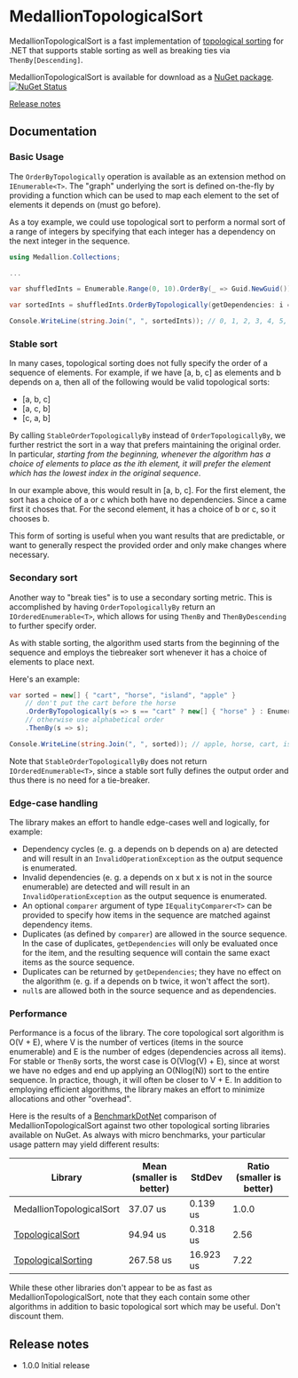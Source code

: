 # MedallionTopologicalSort

MedallionTopologicalSort is a fast implementation of [topological sorting](https://en.wikipedia.org/wiki/Topological_sorting) for .NET that supports stable sorting as well as breaking ties via `ThenBy[Descending]`.

MedallionTopologicalSort is available for download as a [NuGet package](https://www.nuget.org/packages/MedallionTopologicalSort). [![NuGet Status](http://img.shields.io/nuget/v/MedallionTopologicalSort.svg?style=flat)](https://www.nuget.org/packages/MedallionTopologicalSort/)

[Release notes](#release-notes)

## Documentation

### Basic Usage

The `OrderByTopologically` operation is available as an extension method on `IEnumerable<T>`. The "graph" underlying the sort is defined on-the-fly by providing a function which can be used to map each element to the set of elements it depends on (must go before).

As a toy example, we could use topological sort to perform a normal sort of a range of integers by specifying that each integer has a dependency on the next integer in the sequence.

```C#
using Medallion.Collections;

...

var shuffledInts = Enumerable.Range(0, 10).OrderBy(_ => Guid.NewGuid());

var sortedInts = shuffledInts.OrderByTopologically(getDependencies: i => i > 0 ? new[] { i - 1 } : Enumerable.Empty<int>());

Console.WriteLine(string.Join(", ", sortedInts)); // 0, 1, 2, 3, 4, 5, 6, 7, 8, 9
```

### Stable sort

In many cases, topological sorting does not fully specify the order of a sequence of elements. For example, if we have [a, b, c] as elements and b depends on a, then all of the following would be valid topological sorts:
* [a, b, c]
* [a, c, b]
* [c, a, b]

By calling `StableOrderTopologicallyBy` instead of `OrderTopologicallyBy`, we further restrict the sort in a way that prefers maintaining the original order. In particular, *starting from the beginning, whenever the algorithm has a choice of elements to place as the ith element, it will prefer the element which has the lowest index in the original sequence*. 

In our example above, this would result in [a, b, c]. For the first element, the sort has a choice of a or c which both have no dependencies. Since a came first it choses that. For the second element, it has a choice of b or c, so it chooses b.

This form of sorting is useful when you want results that are predictable, or want to generally respect the provided order and only make changes where necessary.

### Secondary sort

Another way to "break ties" is to use a secondary sorting metric. This is accomplished by having `OrderTopologicallyBy` return an `IOrderedEnumerable<T>`, which allows for using `ThenBy` and `ThenByDescending` to further specify order.

As with stable sorting, the algorithm used starts from the beginning of the sequence and employs the tiebreaker sort whenever it has a choice of elements to place next.

Here's an example:
```C#
var sorted = new[] { "cart", "horse", "island", "apple" }
	// don't put the cart before the horse
	.OrderByTopologically(s => s == "cart" ? new[] { "horse" } : Enumerable.Empty<string>())
	// otherwise use alphabetical order
	.ThenBy(s => s);

Console.WriteLine(string.Join(", ", sorted)); // apple, horse, cart, island
```

Note that `StableOrderTopologicallyBy` does not return `IOrderedEnumerable<T>`, since a stable sort fully defines the output order and thus there is no need for a tie-breaker.

### Edge-case handling

The library makes an effort to handle edge-cases well and logically, for example:

* Dependency cycles (e. g. a depends on b depends on a) are detected and will result in an `InvalidOperationException` as the output sequence is enumerated.
* Invalid dependencies (e. g. a depends on x but x is not in the source enumerable) are detected and will result in an `InvalidOperationException` as the output sequence is enumerated.
* An optional `comparer` argument of type `IEqualityComparer<T>` can be provided to specify how items in the sequence are matched against dependency items.
* Duplicates (as defined by `comparer`) are allowed in the source sequence. In the case of duplicates, `getDependencies` will only be evaluated once for the item, and the resulting sequence will contain the same exact items as the source sequence.
* Duplicates can be returned by `getDependencies`; they have no effect on the algorithm (e. g. if a depends on b twice, it won't affect the sort).
* `null`s are allowed both in the source sequence and as dependencies.

### Performance

Performance is a focus of the library. The core topological sort algorithm is O(V + E), where V is the number of vertices (items in the source enumerable) and E is the number of edges (dependencies across all items). For stable or `ThenBy` sorts, the worst case is O(Vlog(V) + E), since at worst we have no edges and end up applying an O(Nlog(N)) sort to the entire sequence. In practice, though, it will often be closer to V + E. In addition to employing efficient algorithms, the library makes an effort to minimize allocations and other "overhead".

Here is the results of a [BenchmarkDotNet](https://github.com/dotnet/BenchmarkDotNet) comparison of MedallionTopologicalSort against two other topological sorting libraries available on NuGet. As always with micro benchmarks, your particular usage pattern may yield different results:

| Library | Mean (smaller is better) | StdDev | Ratio (smaller is better) |
| ----------- | ----------- | ----------- | ----------- |
| MedallionTopologicalSort | 37.07 us | 0.139 us | 1.0.0 |
| [TopologicalSort](https://www.nuget.org/packages/TopologicalSort/) | 94.94 us | 0.318 us | 2.56 |
| [TopologicalSorting](https://www.nuget.org/packages/TopologicalSorting/) | 267.58 us | 16.923 us | 7.22 |

While these other libraries don't appear to be as fast as MedallionTopologicalSort, note that they each contain some other algorithms in addition to basic topological sort which may be useful. Don't discount them.

## Release notes
- 1.0.0 Initial release
